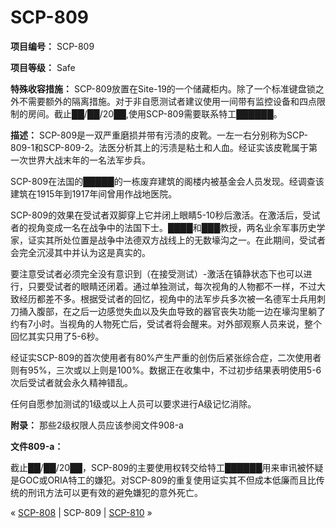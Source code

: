 # SCP-809
                        


**项目编号：** SCP-809

**项目等级：** Safe

**特殊收容措施：** SCP-809放置在Site-19的一个储藏柜内。除了一个标准键盘锁之外不需要额外的隔离措施。对于非自愿测试者建议使用一间带有监控设备和四点限制的房间。截止██/██/20██,使用SCP-809需要联系特工██████。

**描述：** SCP-809是一双严重磨损并带有污渍的皮靴。一左一右分别称为SCP-809-1和SCP-809-2。法医分析其上的污渍是粘土和人血。经证实该皮靴属于第一次世界大战末年的一名法军步兵。

SCP-809在法国的█████的一栋废弃建筑的阁楼内被基金会人员发现。经调查该建筑在1915年到1917年间曾用作战地医院。

SCP-809的效果在受试者双脚穿上它并闭上眼睛5-10秒后激活。在激活后，受试者的视角变成一名在战争中的法国下士。████和███教授，两名业余军事历史学家，证实其所处位置是战争中法德双方战线上的无数壕沟之一。在此期间，受试者会完全沉浸其中并认为这是真实的。

要注意受试者必须完全没有意识到（在接受测试）-激活在镇静状态下也可以进行，只要受试者的眼睛还闭着。通过单独测试，每次视角的人物都不一样，不过大致经历都差不多。根据受试者的回忆，视角中的法军步兵多次被一名德军士兵用刺刀捅入腹部，在之后一边感觉失血以及失血导致的器官丧失功能一边在壕沟里躺了约有7小时。当视角的人物死亡后，受试者将会醒来。对外部观察人员来说，整个回忆其实只用了5-6秒。

经证实SCP-809的首次使用者有80%产生严重的创伤后紧张综合症，二次使用者则有95%，三次或以上则是100%。数据正在收集中，不过初步结果表明使用5-6次后受试者就会永久精神错乱。

任何自愿参加测试的1级或以上人员可以要求进行A级记忆消除。

**附录：** 那些2级权限人员应该参阅文件908-a

**文件809-a：** 

截止██/██/20██，SCP-809的主要使用权转交给特工██████用来审讯被怀疑是GOC或ORIA特工的嫌犯。对SCP-809的重复使用证实其不但成本低廉而且比传统的刑讯方法可以更有效的避免嫌犯的意外死亡。



« [SCP-808](/scp-808) | SCP-809 | [SCP-810](/scp-810) »





                    
